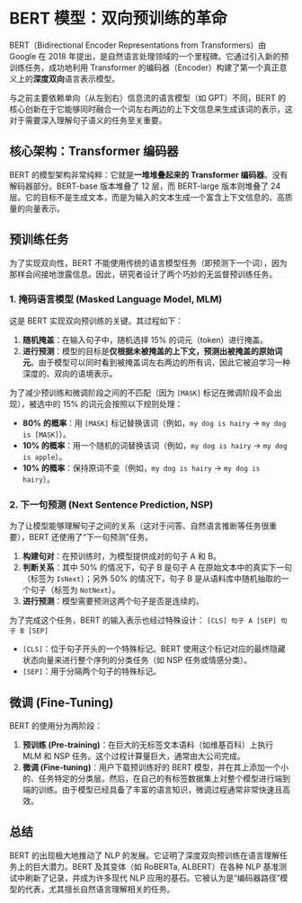 # BERT 模型：双向预训练的革命

BERT（Bidirectional Encoder Representations from Transformers）由 Google 在 2018 年提出，是自然语言处理领域的一个里程碑。它通过引入新的预训练任务，成功地利用 Transformer 的编码器（Encoder）构建了第一个真正意义上的**深度双向**语言表示模型。

与之前主要依赖单向（从左到右）信息流的语言模型（如 GPT）不同，BERT 的核心创新在于它能够同时融合一个词左右两边的上下文信息来生成该词的表示，这对于需要深入理解句子语义的任务至关重要。

## 核心架构：Transformer 编码器

BERT 的模型架构非常纯粹：它就是**一堆堆叠起来的 Transformer 编码器**。没有解码器部分。BERT-base 版本堆叠了 12 层，而 BERT-large 版本则堆叠了 24 层。它的目标不是生成文本，而是为输入的文本生成一个富含上下文信息的、高质量的向量表示。

## 预训练任务

为了实现双向性，BERT 不能使用传统的语言模型任务（即预测下一个词），因为那样会间接地泄露信息。因此，研究者设计了两个巧妙的无监督预训练任务。

### 1. 掩码语言模型 (Masked Language Model, MLM)

这是 BERT 实现双向预训练的关键。其过程如下：

1.  **随机掩盖**：在输入句子中，随机选择 15% 的词元（token）进行掩盖。
2.  **进行预测**：模型的目标是**仅根据未被掩盖的上下文，预测出被掩盖的原始词元**。由于模型可以同时看到被掩盖词左右两边的所有词，因此它被迫学习一种深度的、双向的语境表示。

为了减少预训练和微调阶段之间的不匹配（因为 `[MASK]` 标记在微调阶段不会出现），被选中的 15% 的词元会按照以下规则处理：

-   **80% 的概率**：用 `[MASK]` 标记替换该词（例如，`my dog is hairy` -> `my dog is [MASK]`）。
-   **10% 的概率**：用一个随机的词替换该词（例如，`my dog is hairy` -> `my dog is apple`）。
-   **10% 的概率**：保持原词不变（例如，`my dog is hairy` -> `my dog is hairy`）。

### 2. 下一句预测 (Next Sentence Prediction, NSP)

为了让模型能够理解句子之间的关系（这对于问答、自然语言推断等任务很重要），BERT 还使用了“下一句预测”任务。

1.  **构建句对**：在预训练时，为模型提供成对的句子 A 和 B。
2.  **判断关系**：其中 50% 的情况下，句子 B 是句子 A 在原始文本中的真实下一句（标签为 `IsNext`）；另外 50% 的情况下，句子 B 是从语料库中随机抽取的一个句子（标签为 `NotNext`）。
3.  **进行预测**：模型需要预测这两个句子是否是连续的。

为了完成这个任务，BERT 的输入表示也经过特殊设计：
`[CLS] 句子 A [SEP] 句子 B [SEP]`

-   `[CLS]`：位于句子开头的一个特殊标记。BERT 使用这个标记对应的最终隐藏状态向量来进行整个序列的分类任务（如 NSP 任务或情感分类）。
-   `[SEP]`：用于分隔两个句子的特殊标记。

## 微调 (Fine-Tuning)

BERT 的使用分为两阶段：

1.  **预训练 (Pre-training)**：在巨大的无标签文本语料（如维基百科）上执行 MLM 和 NSP 任务。这个过程计算量巨大，通常由大公司完成。
2.  **微调 (Fine-tuning)**：用户下载预训练好的 BERT 模型，并在其上添加一个小的、任务特定的分类层。然后，在自己的有标签数据集上对整个模型进行端到端的训练。由于模型已经具备了丰富的语言知识，微调过程通常非常快速且高效。

## 总结

BERT 的出现极大地推动了 NLP 的发展。它证明了深度双向预训练在语言理解任务上的巨大潜力。BERT 及其变体（如 RoBERTa, ALBERT）在各种 NLP 基准测试中刷新了记录，并成为许多现代 NLP 应用的基石。它被认为是“编码器路径”模型的代表，尤其擅长自然语言理解相关的任务。